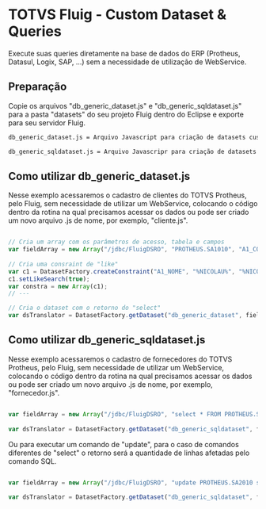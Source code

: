 # TOTVS Fluig - Custom Dataset & Queries

Execute suas queries diretamente na base de dados do ERP (Protheus, Datasul, Logix, SAP, ...) sem a necessidade de utilização de WebService.


## Preparação

Copie os arquivos "db_generic_dataset.js" e "db_generic_sqldataset.js" para a pasta "datasets" do seu projeto Fluig dentro do Eclipse e exporte para seu servidor Fluig.

```bash
db_generic_dataset.js = Arquivo Javascript para criação de datasets customizados e apenas para "select", utilizando os padrões de dataset do Fluig.

db_generic_sqldataset.js = Arquivo Javascripr para criação de datasets customizados e execução de quaisquer queries (select, insert, update, delete, execute, ...), utilizando padrão SQL de acordo com seu gerenciador de banco de dados (Oracle, MS SQL, MySQL, etc).
```

## Como utilizar db_generic_dataset.js

Nesse exemplo acessaremos o cadastro de clientes do TOTVS Protheus, pelo Fluig, sem necessidade de utilizar um WebService, colocando o código dentro da rotina na qual precisamos acessar os dados ou pode ser criado um novo arquivo .js de nome, por exemplo, "cliente.js".

```javascript

// Cria um array com os parâmetros de acesso, tabela e campos
var fieldArray = new Array("/jdbc/FluigDSRO", "PROTHEUS.SA1010", "A1_COD", "A1_NOME", "A1_CGC");
	
// Cria uma consraint de "like"
var c1 = DatasetFactory.createConstraint("A1_NOME", "%NICOLAU%", "%NICOLAU%", ConstraintType.MUST);
c1.setLikeSearch(true);
var constra = new Array(c1);
// ---

// Cria o dataset com o retorno do "select" 
var dsTranslator = DatasetFactory.getDataset("db_generic_dataset", fieldArray, constra, null);

```


## Como utilizar db_generic_sqldataset.js

Nesse exemplo acessaremos o cadastro de fornecedores do TOTVS Protheus, pelo Fluig, sem necessidade de utilizar um WebService, colocando o código dentro da rotina na qual precisamos acessar os dados ou pode ser criado um novo arquivo .js de nome, por exemplo, "fornecedor.js".

```javascript

var fieldArray = new Array("/jdbc/FluigDSRO", "select * FROM PROTHEUS.SA2010 ");
		
var dsTranslator = DatasetFactory.getDataset("db_generic_sqldataset", fieldArray, null, null);

```

Ou para executar um comando de "update", para o caso de comandos diferentes de "select" o retorno será a quantidade de linhas afetadas pelo comando SQL.

```javascript

var fieldArray = new Array("/jdbc/FluigDSRO", "update PROTHEUS.SA2010 set A2_NOME = 'ALEXANDRE NICOLAU' where A1_FILIAL = '01' and A2_COD = '001'");
		
var dsTranslator = DatasetFactory.getDataset("db_generic_sqldataset", fieldArray, null, null);

```

